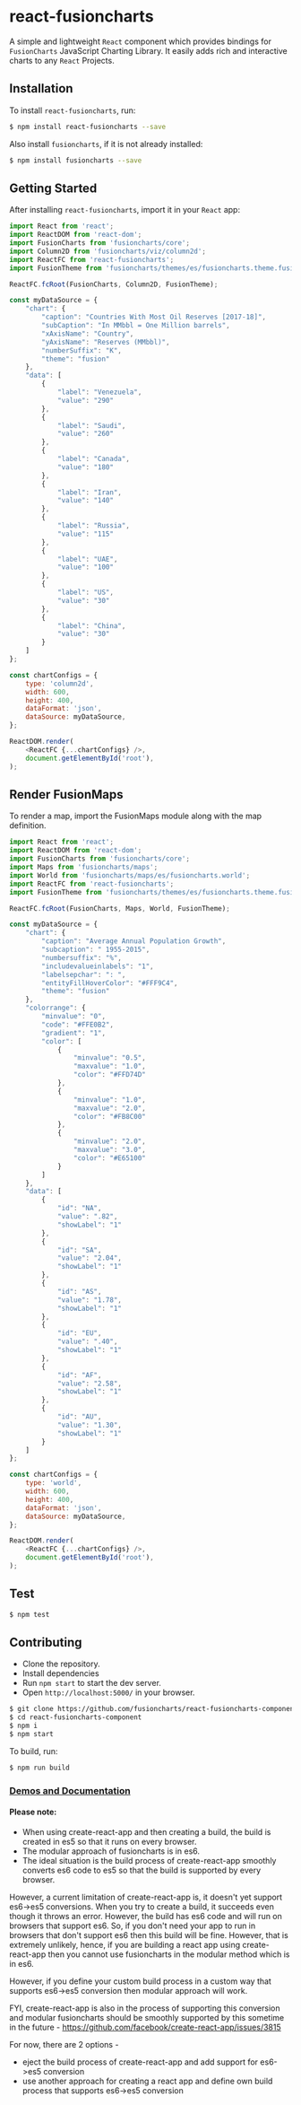 # react-fusioncharts

A simple and lightweight `React` component which provides bindings for `FusionCharts` JavaScript Charting Library. It easily adds rich and interactive charts to any `React` Projects.

## Installation

To install `react-fusioncharts`, run:

```bash
$ npm install react-fusioncharts --save
```

Also install `fusioncharts`, if it is not already installed:

```bash
$ npm install fusioncharts --save
```

## Getting Started

After installing `react-fusioncharts`, import it in your `React` app:

```javascript
import React from 'react';
import ReactDOM from 'react-dom';
import FusionCharts from 'fusioncharts/core';
import Column2D from 'fusioncharts/viz/column2d';
import ReactFC from 'react-fusioncharts';
import FusionTheme from 'fusioncharts/themes/es/fusioncharts.theme.fusion';

ReactFC.fcRoot(FusionCharts, Column2D, FusionTheme);

const myDataSource = {
	"chart": {
		"caption": "Countries With Most Oil Reserves [2017-18]",
		"subCaption": "In MMbbl = One Million barrels",
		"xAxisName": "Country",
		"yAxisName": "Reserves (MMbbl)",
		"numberSuffix": "K",
		"theme": "fusion"
	},
	"data": [
		{
			"label": "Venezuela",
			"value": "290"
		},
		{
			"label": "Saudi",
			"value": "260"
		},
		{
			"label": "Canada",
			"value": "180"
		},
		{
			"label": "Iran",
			"value": "140"
		},
		{
			"label": "Russia",
			"value": "115"
		},
		{
			"label": "UAE",
			"value": "100"
		},
		{
			"label": "US",
			"value": "30"
		},
		{
			"label": "China",
			"value": "30"
		}
	]
};

const chartConfigs = {
  	type: 'column2d',
  	width: 600,
  	height: 400,
  	dataFormat: 'json',
  	dataSource: myDataSource,
};

ReactDOM.render(
  	<ReactFC {...chartConfigs} />,
  	document.getElementById('root'),
);
```

## Render FusionMaps

To render a map, import the FusionMaps module along with the map definition.

```javascript
import React from 'react';
import ReactDOM from 'react-dom';
import FusionCharts from 'fusioncharts/core';
import Maps from 'fusioncharts/maps';
import World from 'fusioncharts/maps/es/fusioncharts.world';
import ReactFC from 'react-fusioncharts';
import FusionTheme from 'fusioncharts/themes/es/fusioncharts.theme.fusion';

ReactFC.fcRoot(FusionCharts, Maps, World, FusionTheme);

const myDataSource = {
	"chart": {
		"caption": "Average Annual Population Growth",
		"subcaption": " 1955-2015",
		"numbersuffix": "%",
		"includevalueinlabels": "1",
		"labelsepchar": ": ",
		"entityFillHoverColor": "#FFF9C4",
		"theme": "fusion"
	},
	"colorrange": {
		"minvalue": "0",
		"code": "#FFE0B2",
		"gradient": "1",
		"color": [
			{
				"minvalue": "0.5",
				"maxvalue": "1.0",
				"color": "#FFD74D"
			},
			{
				"minvalue": "1.0",
				"maxvalue": "2.0",
				"color": "#FB8C00"
			},
			{
				"minvalue": "2.0",
				"maxvalue": "3.0",
				"color": "#E65100"
			}
		]
	},
	"data": [
		{
			"id": "NA",
			"value": ".82",
			"showLabel": "1"
		},
		{
			"id": "SA",
			"value": "2.04",
			"showLabel": "1"
		},
		{
			"id": "AS",
			"value": "1.78",
			"showLabel": "1"
		},
		{
			"id": "EU",
			"value": ".40",
			"showLabel": "1"
		},
		{
			"id": "AF",
			"value": "2.58",
			"showLabel": "1"
		},
		{
			"id": "AU",
			"value": "1.30",
			"showLabel": "1"
		}
	]
};

const chartConfigs = {
  	type: 'world',
  	width: 600,
  	height: 400,
  	dataFormat: 'json',
  	dataSource: myDataSource,
};

ReactDOM.render(
  	<ReactFC {...chartConfigs} />,
  	document.getElementById('root'),
);
```


## Test

```sh
$ npm test
```

## Contributing

* Clone the repository.
* Install dependencies
* Run `npm start` to start the dev server.
* Open `http://localhost:5000/` in your browser.

```sh
$ git clone https://github.com/fusioncharts/react-fusioncharts-component.git
$ cd react-fusioncharts-component
$ npm i
$ npm start
```

To build, run:

```sh
$ npm run build
```

### [Demos and Documentation](https://fusioncharts.github.io/react-fusioncharts-component/)


#### Please note:
- When using create-react-app and then creating a build, the build is created in es5 so that it runs on every browser.
- The modular approach of fusioncharts is in es6.
- The ideal situation is the build process of create-react-app smoothly converts es6 code to es5 so that the build is supported by every browser.

However, a current limitation of create-react-app is, it doesn't yet support es6->es5 conversions. When you try to create a build, it succeeds even though it throws an error. However, the build has es6 code and will run on browsers that support es6.
So, if you don't need your app to run in browsers that don't support es6 then this build will be fine. However, that is extremely unlikely, hence, if you are building a react app using create-react-app then you cannot use fusioncharts in the modular method which is in es6.

However, if you define your custom build process in a custom way that supports es6->es5 conversion then modular approach will work.

FYI, create-react-app is also in the process of supporting this conversion and modular fusioncharts should be smoothly supported by this sometime in the future - https://github.com/facebook/create-react-app/issues/3815

For now, there are 2 options -
- eject the build process of create-react-app and add support for es6->es5 conversion
- use another approach for creating a react app and define own build process that supports es6->es5 conversion
